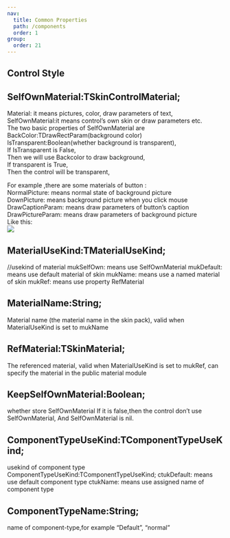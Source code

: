 ```yaml
---
nav:
  title: Common Properties
  path: /components
  order: 1
group:
  order: 21
---
```


## Control Style

## SelfOwnMaterial:TSkinControlMaterial;
Material: it means pictures, color, draw parameters of text,  
SelfOwnMaterial:it means control’s own skin or draw parameters etc.  
The two basic properties of SelfOwnMaterial are  
BackColor:TDrawRectParam(background color)  
IsTransparent:Boolean(whether background is transparent),  
If IsTransparent is False,  
Then we will use Backcolor to draw background,  
If transparent is True,  
Then the control will be transparent,  
	
For example ,there are some materials of button :  
NormalPicture: means normal state of background picture  
DownPicture: means background picture when you click mouse   
DrawCaptionParam: means draw parameters of button’s caption  
DrawPictureParam: means draw parameters of background picture  
Like this:  
![](http://www.orangeui.cn/orangeuiblog/OrangeUI/1.0.OrangeUI%E6%8E%A7%E4%BB%B6%E4%BD%BF%E7%94%A8%E5%9F%BA%E7%A1%80(%E8%AD%A6%E5%91%8A;%E5%BF%85%E7%9C%8B).files/image003.png)
 

## MaterialUseKind:TMaterialUseKind;
//usekind of material
mukSelfOwn:		means use SelfOwnMaterial
mukDefault:		means use default material of skin
mukName:		means use a named material of skin
mukRef:		    means use property RefMaterial


## MaterialName:String;
Material name (the material name in the skin pack), valid when MaterialUseKind is set to mukName
 
## RefMaterial:TSkinMaterial;
The referenced material, valid when MaterialUseKind is set to mukRef, can specify the material in the public material module
 

## KeepSelfOwnMaterial:Boolean;
whether store SelfOwnMaterial
           If it is false,then the control don’t use SelfOwnMaterial,
           And SelfOwnMaterial is nil.



## ComponentTypeUseKind:TComponentTypeUseKind;
usekind of component type
ComponentTypeUseKind:TComponentTypeUseKind;
  ctukDefault: means use default component type
	ctukName: means use assigned name of component type
 
## ComponentTypeName:String;
name of component-type,for example “Default”, “normal”
  